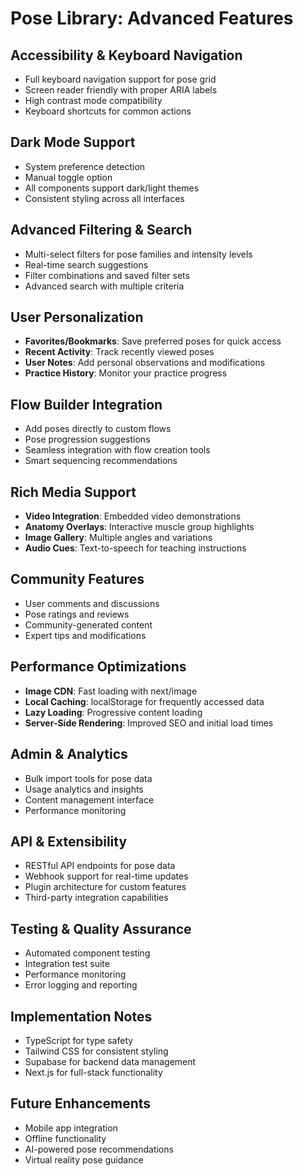 # Pose Library: Advanced Features

## Accessibility & Keyboard Navigation
- Full keyboard navigation support for pose grid
- Screen reader friendly with proper ARIA labels
- High contrast mode compatibility
- Keyboard shortcuts for common actions

## Dark Mode Support
- System preference detection
- Manual toggle option
- All components support dark/light themes
- Consistent styling across all interfaces

## Advanced Filtering & Search
- Multi-select filters for pose families and intensity levels
- Real-time search suggestions
- Filter combinations and saved filter sets
- Advanced search with multiple criteria

## User Personalization
- **Favorites/Bookmarks**: Save preferred poses for quick access
- **Recent Activity**: Track recently viewed poses
- **User Notes**: Add personal observations and modifications
- **Practice History**: Monitor your practice progress

## Flow Builder Integration
- Add poses directly to custom flows
- Pose progression suggestions
- Seamless integration with flow creation tools
- Smart sequencing recommendations

## Rich Media Support
- **Video Integration**: Embedded video demonstrations
- **Anatomy Overlays**: Interactive muscle group highlights
- **Image Gallery**: Multiple angles and variations
- **Audio Cues**: Text-to-speech for teaching instructions

## Community Features
- User comments and discussions
- Pose ratings and reviews
- Community-generated content
- Expert tips and modifications

## Performance Optimizations
- **Image CDN**: Fast loading with next/image
- **Local Caching**: localStorage for frequently accessed data
- **Lazy Loading**: Progressive content loading
- **Server-Side Rendering**: Improved SEO and initial load times

## Admin & Analytics
- Bulk import tools for pose data
- Usage analytics and insights
- Content management interface
- Performance monitoring

## API & Extensibility
- RESTful API endpoints for pose data
- Webhook support for real-time updates
- Plugin architecture for custom features
- Third-party integration capabilities

## Testing & Quality Assurance
- Automated component testing
- Integration test suite
- Performance monitoring
- Error logging and reporting

## Implementation Notes
- TypeScript for type safety
- Tailwind CSS for consistent styling
- Supabase for backend data management
- Next.js for full-stack functionality

## Future Enhancements
- Mobile app integration
- Offline functionality
- AI-powered pose recommendations
- Virtual reality pose guidance
